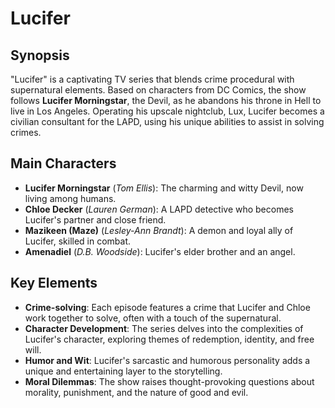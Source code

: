 <!DOCTYPE html>
<html lang="en">
<head>
    <meta charset="UTF-8">
    <meta name="viewport" content="width=device-width, initial-scale=1.0">
</head>
<body>

<h1>Lucifer</h1>

<h2>Synopsis</h2>
<p>"Lucifer" is a captivating TV series that blends crime procedural with supernatural elements. Based on characters from DC Comics, the show follows <strong>Lucifer Morningstar</strong>, the Devil, as he abandons his throne in Hell to live in Los Angeles. Operating his upscale nightclub, Lux, Lucifer becomes a civilian consultant for the LAPD, using his unique abilities to assist in solving crimes.</p>

<h2>Main Characters</h2>
<ul>
    <li><strong>Lucifer Morningstar</strong> (<em>Tom Ellis</em>): The charming and witty Devil, now living among humans.</li>
    <li><strong>Chloe Decker</strong> (<em>Lauren German</em>): A LAPD detective who becomes Lucifer's partner and close friend.</li>
    <li><strong>Mazikeen (Maze)</strong> (<em>Lesley-Ann Brandt</em>): A demon and loyal ally of Lucifer, skilled in combat.</li>
    <li><strong>Amenadiel</strong> (<em>D.B. Woodside</em>): Lucifer's elder brother and an angel.</li>
</ul>

<h2>Key Elements</h2>
<ul>
    <li><strong>Crime-solving</strong>: Each episode features a crime that Lucifer and Chloe work together to solve, often with a touch of the supernatural.</li>
    <li><strong>Character Development</strong>: The series delves into the complexities of Lucifer's character, exploring themes of redemption, identity, and free will.</li>
    <li><strong>Humor and Wit</strong>: Lucifer's sarcastic and humorous personality adds a unique and entertaining layer to the storytelling.</li>
    <li><strong>Moral Dilemmas</strong>: The show raises thought-provoking questions about morality, punishment, and the nature of good and evil.</li>
</ul>



</body>
</html>
